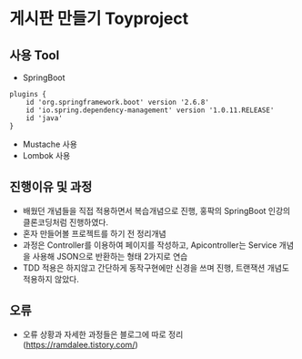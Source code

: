 # 게시판 만들기 Toyproject

## 사용 Tool
- SpringBoot
```
plugins {
	id 'org.springframework.boot' version '2.6.8'
	id 'io.spring.dependency-management' version '1.0.11.RELEASE'
	id 'java'
}
```
- Mustache 사용
- Lombok 사용

## 진행이유 및 과정
- 배웠던 개념들을 직접 적용하면서 복습개념으로 진행, 홍팍의 SpringBoot 인강의 클론코딩처럼 진행하였다.
- 혼자 만들어볼 프로젝트를 하기 전 정리개념
- 과정은 Controller를 이용하여 페이지를 작성하고, Apicontroller는 Service 개념을 사용해 JSON으로 반환하는 형태 2가지로 연습
- TDD 적용은 하지않고 간단하게 동작구현에만 신경을 쓰며 진행, 트랜잭션 개념도 적용하지 않았다.

## 오류
- 오류 상황과 자세한 과정들은 블로그에 따로 정리
(https://ramdalee.tistory.com/)
